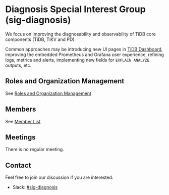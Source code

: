 # Diagnosis Special Interest Group (sig-diagnosis)

We focus on improving the diagnosability and observability of TiDB core components (TiDB, TiKV and PD).

Common approaches may be introducing new UI pages in [TiDB Dashboard](https://github.com/pingcap-incubator/tidb-dashboard), improving the embedded Prometheus and Grafana user experience, refining logs, metrics and alerts, implementing new fields for `EXPLAIN ANALYZE` outputs, etc.

## Roles and Organization Management

See [Roles and Organization Management](./roles-and-organization-management.md)

## Members

See [Member List](https://contributor.tidb.io/SIG/diagnosis)

## Meetings

There is no regular meeting.

## Contact

Feel free to join our discussion if you are interested.

- Slack: [#sig-diagnosis](https://slack.tidb.io/invite?team=tidb-community&channel=sig-diagnosis&ref=github_sig)

